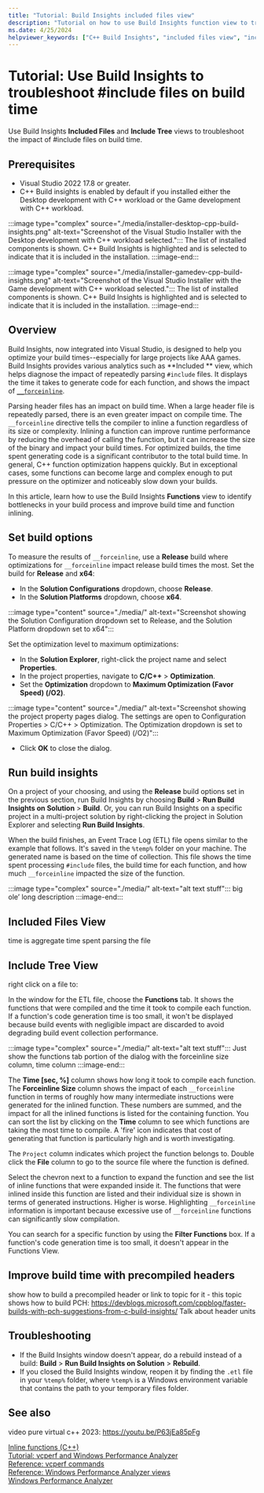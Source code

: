 ```yaml
---
title: "Tutorial: Build Insights included files view"
description: "Tutorial on how to use Build Insights function view to troubleshoot the impact of #include files on build time."
ms.date: 4/25/2024
helpviewer_keywords: ["C++ Build Insights", "included files view", "include tree view", "#include analysis", "build time analysis"]
---
```

# Tutorial: Use Build Insights to troubleshoot #include files on build time

Use Build Insights **Included Files** and **Include Tree** views to troubleshoot the impact of #include files on build time.

## Prerequisites

- Visual Studio 2022 17.8 or greater.
- C++ Build insights is enabled by default if you installed either the Desktop development with C++ workload or the Game development with C++ workload.

:::image type="complex" source="./media/installer-desktop-cpp-build-insights.png" alt-text="Screenshot of the Visual Studio Installer with the Desktop development with C++ workload selected.":::
The list of installed components is shown. C++ Build Insights is highlighted and is selected to indicate that it is included in the installation.
:::image-end:::

:::image type="complex" source="./media/installer-gamedev-cpp-build-insights.png" alt-text="Screenshot of the Visual Studio Installer with the Game development with C++ workload selected.":::
The list of installed components is shown. C++ Build Insights is highlighted and is selected to indicate that it is included in the installation.
:::image-end:::

## Overview

Build Insights, now integrated into Visual Studio, is designed to help you optimize your build times--especially for large projects like AAA games. Build Insights provides various analytics such as **Included ** view, which helps diagnose the impact of repeatedly parsing `#include` files. It displays the time it takes to generate code for each function, and shows the impact of [`__forceinline`](../../cpp/inline-functions-cpp.md#inline-__inline-and-__forceinline).

Parsing header files has an impact on build time. When a large header file is repeatedly parsed, there is an even greater impact on compile time.  The `__forceinline` directive tells the compiler to inline a function regardless of its size or complexity. Inlining a function can improve runtime performance by reducing the overhead of calling the function, but it can increase the size of the binary and impact your build times. For optimized builds, the time spent generating code is a significant contributor to the total build time. In general, C++ function optimization happens quickly. But in exceptional cases, some functions can become large and complex enough to put pressure on the optimizer and noticeably slow down your builds.

In this article, learn how to use the Build Insights **Functions** view to identify bottlenecks in your build process and improve build time and function inlining.

## Set build options

To measure the results of `__forceinline`, use a **Release** build where optimizations for `__forceinline` impact release build times the most. Set the build for **Release** and **x64**:

- In the **Solution Configurations** dropdown, choose **Release**.
- In the **Solution Platforms** dropdown, choose **x64**.

:::image type="content" source="./media/" alt-text="Screenshot showing the Solution Configuration dropdown set to Release, and the Solution Platform dropdown set to x64":::

Set the optimization level to maximum optimizations:

- In the **Solution Explorer**, right-click the project name and select **Properties**.
- In the project properties, navigate to **C/C++** > **Optimization**.
- Set the **Optimization** dropdown to **Maximum Optimization (Favor Speed) (/O2)**.

:::image type="content" source="./media/" alt-text="Screenshot showing the project property pages dialog. The settings are open to Configuration Properties > C/C++ > Optimization. The Optimization dropdown is set to Maximum Optimization (Favor Speed) (/O2)":::

- Click **OK** to close the dialog.

## Run build insights

On a project of your choosing, and using the **Release** build options set in the previous section, run Build Insights by choosing **Build** > **Run Build Insights on Solution** > **Build**. Or, you can run Build Insights on a specific project in a multi-project solution by right-clicking the project in Solution Explorer and selecting **Run Build Insights**.

When the build finishes, an Event Trace Log (ETL) file opens similar to the example that follows. It's saved in the `%temp%` folder on your machine. The generated name is based on the time of collection. This file shows the time spent processing `#include` files, the build time for each function, and how much `__forceinline` impacted the size of the function.

:::image type="complex" source="./media/" alt-text="alt text stuff":::
big ole’ long description
:::image-end:::

## Included Files View

time is aggregate time spent parsing the file


## Include Tree View

right click on a file to: 

In the window for the ETL file, choose the **Functions** tab. It shows the functions that were compiled and the time it took to compile each function. If a function's code generation time is too small, it won't be displayed because build events with negligible impact are discarded to avoid degrading build event collection performance.

:::image type="complex" source="./media/" alt-text="alt text stuff":::
Just show the functions tab portion of the dialog with the forceinline size column, time column
:::image-end:::

The **Time [sec, %]** column shows how long it took to compile each function. The **Forceinline Size** column shows the impact of each `__forceinline` function in terms of roughly how many intermediate instructions were generated for the inlined function. These numbers are summed, and the impact for all the inlined functions is listed for the containing function. You can sort the list by clicking on the **Time** column to see which functions are taking the most time to compile. A 'fire' icon indicates that cost of generating that function is particularly high and is worth investigating.

The `Project` column indicates which project the function belongs to. Double click the **File** column to go to the source file where the function is defined.

Select the chevron next to a function to expand the function and see the list of inline functions that were expanded inside it. The functions that were inlined inside this function are listed and their individual size is shown in terms of generated instructions. Higher is worse. Highlighting `__forceinline` information is important because excessive use of `__forceinline` functions can significantly slow compilation.

You can search for a specific function by using the **Filter Functions** box. If a function's code generation time is too small, it doesn't appear in the Functions View.

## Improve build time with precompiled headers

show how to build a precompiled header or link to topic for it
    - this topic shows how to build PCH: https://devblogs.microsoft.com/cppblog/faster-builds-with-pch-suggestions-from-c-build-insights/
Talk about header units


## Troubleshooting

- If the Build Insights window doesn't appear, do a rebuild instead of a build: **Build** > **Run Build Insights on Solution** > **Rebuild**.
- If you closed the Build Insights window, reopen it by finding the `.etl` file in your `%temp%` folder, where `%temp%` is a Windows environment variable that contains the path to your temporary files folder.

## See also

video pure virtual c++ 2023: https://youtu.be/P63jEa85pFg

[Inline functions (C++)](../../cpp/inline-functions-cpp.md)\
[Tutorial: vcperf and Windows Performance Analyzer](vcperf-and-wpa.md)\
[Reference: vcperf commands](../reference/vcperf-commands.md)\
[Reference: Windows Performance Analyzer views](../reference/wpa-views.md)\
[Windows Performance Analyzer](/windows-hardware/test/wpt/windows-performance-analyzer)
